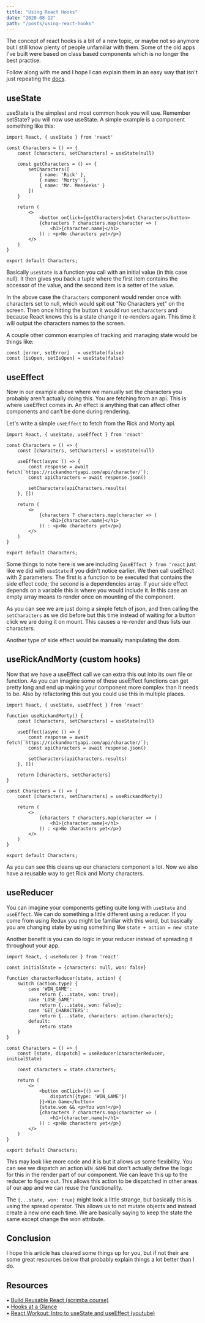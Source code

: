 ```yaml
---
title: "Using React Hooks"
date: "2020-08-12"
path: "/posts/using-react-hooks"
---
```


The concept of react hooks is a bit of a new topic, or maybe not so anymore but I still know plenty of people unfamiliar with them. Some of the old apps I've built were based on class based components which is no longer the best practise.

Follow along with me and I hope I can explain them in an easy way that isn't just repeating the <a href="https://reactjs.org/docs/hooks-intro.html">docs</a>.

## useState

useState is the simplest and most common hook you will use. Remember setState? you will now use useState. A simple example is a component something like this:

```
import React, { useState } from 'react'

const Characters = () => {
    const [characters, setCharacters] = useState(null)

    const getCharacters = () => {
        setCharacters([
            { name: 'Rick' },
            { name: 'Morty' },
            { name: 'Mr. Meeseeks' }
        ])
    }

    return (
        <>
            <button onClick={getCharacters}>Get Characters</button>
            {characters ? characters.map(character => (
                <h1>{character.name}</h1>
            )) : <p>No characters yet</p>}
        </>
    )
}

export default Characters;
```

Basically `useState` is a function you call with an initial value (in this case null). It then gives you back a tuple where the first item contains the accessor of the value, and the second item is a setter of the value.

In the above case the `Characters` component would render once with characters set to null, which would spit out "No Characters yet" on the screen. Then once hitting the button it would run `setCharacters` and because React knows this is a state change it re-renders again. This time it will output the characters names to the screen.

A couple other common examples of tracking and managing state would be things like:

```
const [error, setError]   = useState(false)
const [isOpen, setIsOpen] = useState(false)
```

## useEffect

Now in our example above where we manually set the characters you probably aren't actually doing this. You are fetching from an api. This is where useEffect comes in. An effect is anything that can affect other components and can’t be done during rendering.

Let's write a simple `useEffect` to fetch from the Rick and Morty api.

```
import React, { useState, useEffect } from 'react'

const Characters = () => {
    const [characters, setCharacters] = useState(null)

    useEffect(async () => {
        const response = await fetch(`https://rickandmortyapi.com/api/character/`);
        const apiCharacters = await response.json()

        setCharacters(apiCharacters.results)
    }, [])

    return (
        <>
            {characters ? characters.map(character => (
                <h1>{character.name}</h1>
            )) : <p>No characters yet</p>}
        </>
    )
}

export default Characters;
```

Some things to note here is we are including {`useEffect } from 'react` just like we did with `useState` if you didn't notice earlier. We then call useEffect with 2 parameters. The first is a function to be executed that contains the side effect code; the second is a dependencies array. If your side effect depends on a variable this is where you would include it. In this case an empty array means to render once on mounting of the component.

As you can see we are just doing a simple fetch of json, and then calling the `setCharacters` as we did before but this time instead of waiting for a button click we are doing it on mount. This causes a re-render and thus lists our characters.

Another type of side effect would be manually manipulating the dom.

## useRickAndMorty (custom hooks)

Now that we have a useEffect call we can extra this out into its own file or function. As you can imagine some of these useEffect functions can get pretty long and end up making your component more complex than it needs to be. Also by refactoring this out you could use this in multiple places.

```
import React, { useState, useEffect } from 'react'

function useRickandMorty() {
    const [characters, setCharacters] = useState(null)

    useEffect(async () => {
        const response = await fetch(`https://rickandmortyapi.com/api/character/`);
        const apiCharacters = await response.json()

        setCharacters(apiCharacters.results)
    }, [])

    return [characters, setCharacters]
}

const Characters = () => {
    const [characters, setCharacters] = useRickandMorty()

    return (
        <>
            {characters ? characters.map(character => (
                <h1>{character.name}</h1>
            )) : <p>No characters yet</p>}
        </>
    )
}

export default Characters;
```

As you can see this cleans up our characters component a lot. Now we also have a reusable way to get Rick and Morty characters.

## useReducer

You can imagine your components getting quite long with `useState` and `useEffect`. We can do something a little different using a reducer. If you come from using Redux you might be familiar with this word, but basically you are changing state by using something like `state + action = new state`

Another benefit is you can do logic in your reducer instead of spreading it throughout your app.

```
import React, { useReducer } from 'react'

const initialState = {characters: null, won: false}

function characterReducer(state, action) {
    switch (action.type) {
        case 'WIN_GAME':
            return {...state, won: true};
        case 'LOSE_GAME':
            return {...state, won: false};
        case 'GET_CHARACTERS':
            return {...state, characters: action.characters};
        default:
            return state
    }
}

const Characters = () => {
    const [state, dispatch] = useReducer(characterReducer, initialState)

    const characters = state.characters;

    return (
        <>
            <button onClick={() => {
                dispatch({type: 'WIN_GAME'})
            }}>Win Game</button>
            {state.won && <p>You won!</p>}
            {characters ? characters.map(character => (
                <h1>{character.name}</h1>
            )) : <p>No characters yet</p>}
        </>
    )
}

export default Characters;
```

This may look like more code and it is but it allows us some flexibility. You can see we dispatch an action `WIN_GAME` but don't actually define the logic for this in the render part of our component. We can leave this up to the reducer to figure out. This allows this action to be dispatched in other areas of our app and we can reuse the functionality.

The `{...state, won: true}` might look a little strange, but basically this is using the spread operator. This allows us to not mutate objects and instead create a new one each time. We are basically saying to keep the state the same except change the won attribute.

## Conclusion

I hope this article has cleared some things up for you, but if not their are some great resources below that probably explain things a lot better than I do.

## Resources

&bull; <a href="https://scrimba.com/course/greusablereact">Build Reusable React (scrimba course)</a><br />
&bull; <a href="https://reactjs.org/docs/hooks-overview.html">Hooks at a Glance</a><br/>
&bull; <a href="https://www.youtube.com/watch?v=GLuPJzl_Nv4">React Workout: Intro to useState and useEffect (youtube)</a></br >
